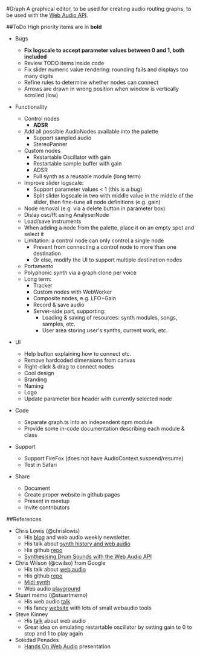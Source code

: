 #Graph
A graphical editor, to be used for creating audio routing graphs,
to be used with the
[Web Audio API](https://developer.mozilla.org/en-US/docs/Web/API/Web_Audio_API).

##ToDo
High priority items are in **bold**
- Bugs
	- **Fix logscale to accept parameter values between 0 and 1, both included**
	- Review TODO items inside code
	- Fix slider numeric value rendering: rounding fails and displays too many digits
	- Refine rules to determine whether nodes can connect
	- Arrows are drawn in wrong position when window is vertically scrolled (low)

- Functionality
	- Control nodes
		- **ADSR**
	- Add all possible AudioNodes available into the palette
		- Support sampled audio
		- StereoPanner
	- Custom nodes
		- Restartable Oscillator with gain
		- Restartable sample buffer with gain
		- ADSR
		- Full synth as a reusable module (long term)
	- Improve slider logscale:
		- Support parameter values < 1 (this is a bug)
		- Split slider logscale in two with middle value in the middle of the slider,
			then fine-tune all node definitions (e.g. gain)
	- Node removal (e.g. via a delete button in parameter box)
	- Dislay osc/fft using AnalyserNode
	- Load/save instruments
	- When adding a node from the palette, place it on an empty spot and select it
	- Limitation: a control node can only control a single node
		- Prevent from connecting a control node to more than one destination
		- Or else, modify the UI to support multiple destination nodes
	- Portamento
	- Polyphonic synth via a graph clone per voice
	- Long term:
		- Tracker
		- Custom nodes with WebWorker
		- Composite nodes, e.g. LFO+Gain
		- Record & save audio
		- Server-side part, supporting:
			- Loading & saving of resources: synth modules, songs, samples, etc.
			- User area storing user's synths, current work, etc.

- UI
	- Help button explaining how to connect etc.
	- Remove hardcoded dimensions from canvas
	- Right-click & drag to connect nodes
	- Cool design
	- Branding
	- Naming
	- Logo
	- Update parameter box header with currently selected node

- Code
	- Separate graph.ts into an independent npm module
	- Provide some in-code documentation describing each module & class

- Support
	- Support FireFox (does not have AudioContext.suspend/resume)
	- Test in Safari

- Share
	- Document
	- Create proper website in github pages
	- Present in meetup
	- Invite contributors

##References
- Chris Lowis (@chrislowis)
	- His [blog](http://blog.chrislowis.co.uk/) and web audio weekly newsletter.
	- His talk about [synth history and web audio](http://blog.chrislowis.co.uk/2015/06/26/a-brief-history-of-synthesis.html)
	- His github [repo](https://github.com/chrislo)
	- [Synthesising Drum Sounds with the Web Audio API](https://dev.opera.com/articles/drum-sounds-webaudio/)
-  Chris Wilson (@cwilso) from Google
	- His talk about [web audio](https://www.youtube.com/watch?v=wZrNI-86zYI&list=FLztHRYsgsJ4s2_qfg91iW1Q&index=1)
	- His github [repo](https://github.com/cwilso)
	- [Midi synth](https://webaudiodemos.appspot.com/midi-synth/index.html)
	- Web audio [playground](http://webaudioplayground.appspot.com/)
- Stuart memo (@stuartmemo)
	- His web audio [talk](https://www.youtube.com/watch?v=PN8Eg1K9xjE)
	- His fancy [website](http://stuartmemo.com/) with lots of small webaudio tools
- Steve Kinney
	- His [talk](https://www.youtube.com/watch?v=56spBAgOYfg) about web audio
	- Great idea on emulating restartable oscillator by setting gain to 0 to stop and 1 to
		play again
- Soledad Penades
	- [Hands On Web Audio](http://soledadpenades.com/files/t/2015_howa/#0) presentation
